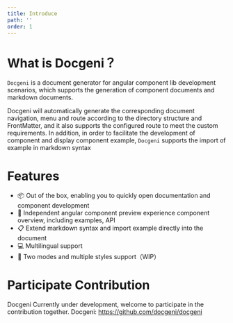 ```yaml
---
title: Introduce
path: ''
order: 1
---
```


# What is Docgeni？

`Docgeni` is a document generator for angular component lib development scenarios, which supports the generation of component documents and markdown documents.

Docgeni will automatically generate the corresponding document navigation, menu and route according to the directory structure and FrontMatter, and it also supports the configured route to meet the custom  requirements. In addition, in order to facilitate the development of component and display component example, `Docgeni` supports the import of example in markdown syntax


# Features
- 📦 Out of the box, enabling you to quickly open documentation and component development
- 🏡 Independent angular component preview experience component overview, including examples, API
- 📋 Extend markdown syntax and import example directly into the document
- 💻 Multilingual support
- 🚀 Two modes and multiple styles support（WIP）

# Participate Contribution
Docgeni Currently under development, welcome to participate in the contribution together. Docgeni: https://github.com/docgeni/docgeni

